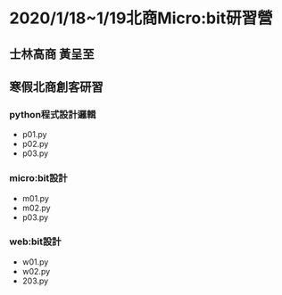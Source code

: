 # 2020/1/18~1/19北商Micro:bit研習營
## 士林高商 黃呈至
## 寒假北商創客研習

### python程式設計邏輯
- p01.py
- p02.py
- p03.py
### micro:bit設計
- m01.py
- m02.py
- p03.py
### web:bit設計
- w01.py
- w02.py
- 203.py
